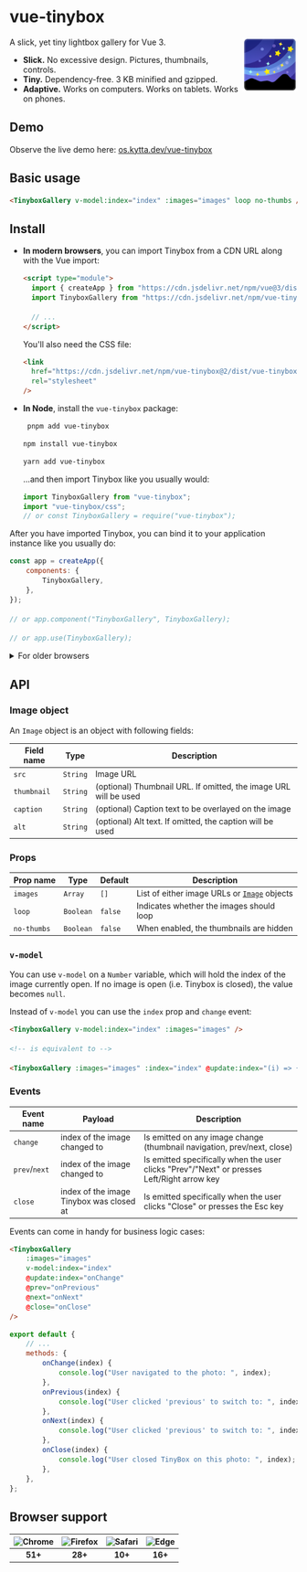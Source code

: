 # vue-tinybox

<img src="https://raw.githubusercontent.com/googlefonts/noto-emoji/master/png/128/emoji_u1f30c.png" align="right" alt="Milky Way emoji" width="96" height="96">

A slick, yet tiny lightbox gallery for Vue 3.

- **Slick.** No excessive design. Pictures, thumbnails, controls.
- **Tiny.** Dependency-free. 3 KB minified and gzipped.
- **Adaptive.** Works on computers. Works on tablets. Works on phones.

## Demo

Observe the live demo here: [os.kytta.dev/vue-tinybox](https://os.kytta.dev/vue-tinybox)

## Basic usage

```html
<TinyboxGallery v-model:index="index" :images="images" loop no-thumbs />
```

## Install

- **In modern browsers**, you can import Tinybox from a CDN URL along with the
  Vue import:

  ```html
  <script type="module">
  	import { createApp } from "https://cdn.jsdelivr.net/npm/vue@3/dist/vue.esm-browser.js";
  	import TinyboxGallery from "https://cdn.jsdelivr.net/npm/vue-tinybox@2/dist/vue-tinybox.js";

  	// ...
  </script>
  ```

  You'll also need the CSS file:

  ```html
  <link
  	href="https://cdn.jsdelivr.net/npm/vue-tinybox@2/dist/vue-tinybox.css"
  	rel="stylesheet"
  />
  ```

- **In Node**, install the `vue-tinybox` package:

  ```sh
   pnpm add vue-tinybox
  ```

  ```sh
  npm install vue-tinybox
  ```

  ```sh
  yarn add vue-tinybox
  ```

  ...and then import Tinybox like you usually would:

  ```js
  import TinyboxGallery from "vue-tinybox";
  import "vue-tinybox/css";
  // or const TinyboxGallery = require("vue-tinybox");
  ```

After you have imported Tinybox, you can bind it to your application instance
like you usually do:

```js
const app = createApp({
	components: {
		TinyboxGallery,
	},
});

// or app.component("TinyboxGallery", TinyboxGallery);

// or app.use(TinyboxGallery);
```

<details>
<summary>For older browsers</summary>

If you need to use the component in a browser without ESM support, include the
IIFE version:

```html
<link
	href="https://cdn.jsdelivr.net/npm/vue-tinybox@2/dist/vue-tinybox.css"
	rel="stylesheet"
/>
<script src="https://cdn.jsdelivr.net/npm/vue-tinybox@2/dist/vue-tinybox.iife.js"></script>
```

This exposes the `TinyboxGallery` component in the global scope. Include it in your app:

```html
<script>
	app = createApp({
		// ...
	});

	app.component("TinyboxGallery", TinyboxGallery);
</script>
```

</details>

## API

### Image object

An `Image` object is an object with following fields:

| Field name  | Type     | Description                                                      |
| ----------- | -------- | ---------------------------------------------------------------- |
| `src`       | `String` | Image URL                                                        |
| `thumbnail` | `String` | (optional) Thumbnail URL. If omitted, the image URL will be used |
| `caption`   | `String` | (optional) Caption text to be overlayed on the image             |
| `alt`       | `String` | (optional) Alt text. If omitted, the caption will be used        |

### Props

| Prop name   | Type      | Default | Description                                                   |
| ----------- | --------- | ------- | ------------------------------------------------------------- |
| `images`    | `Array`   | `[]`    | List of either image URLs or [`Image`](#image-object) objects |
| `loop`      | `Boolean` | `false` | Indicates whether the images should loop                      |
| `no-thumbs` | `Boolean` | `false` | When enabled, the thumbnails are hidden                       |

### `v-model`

You can use `v-model` on a `Number` variable, which will hold the index of the
image currently open. If no image is open (i.e. Tinybox is closed), the value
becomes `null`.

Instead of `v-model` you can use the `index` prop and `change` event:

```html
<TinyboxGallery v-model:index="index" :images="images" />

<!-- is equivalent to -->

<TinyboxGallery :images="images" :index="index" @update:index="(i) => {index = i}" />
```

### Events

| Event name    | Payload                                  | Description                                                                                |
| ------------- | ---------------------------------------- | ------------------------------------------------------------------------------------------ |
| `change`      | index of the image changed to            | Is emitted on any image change (thumbnail navigation, prev/next, close)                    |
| `prev`/`next` | index of the image changed to            | Is emitted specifically when the user clicks "Prev"/"Next" or presses Left/Right arrow key |
| `close`       | index of the image Tinybox was closed at | Is emitted specifically when the user clicks "Close" or presses the Esc key                |

Events can come in handy for business logic cases:

```html
<TinyboxGallery
	:images="images"
	v-model:index="index"
	@update:index="onChange"
	@prev="onPrevious"
	@next="onNext"
	@close="onClose"
/>
```

```js
export default {
	// ...
	methods: {
		onChange(index) {
			console.log("User navigated to the photo: ", index);
		},
		onPrevious(index) {
			console.log("User clicked 'previous' to switch to: ", index);
		},
		onNext(index) {
			console.log("User clicked 'previous' to switch to: ", index);
		},
		onClose(index) {
			console.log("User closed TinyBox on this photo: ", index);
		},
	},
};
```

## Browser support

| ![Chrome][chrome] | ![Firefox][firefox] | ![Safari][safari] | ![Edge][edge] |
| :---------------: | :-----------------: | :---------------: | :-----------: |
|      **51+**      |       **28+**       |      **10+**      |    **16+**    |

[chrome]: https://raw.githubusercontent.com/alrra/browser-logos/main/src/chrome/chrome_48x48.png
[firefox]: https://raw.githubusercontent.com/alrra/browser-logos/main/src/firefox/firefox_48x48.png
[safari]: https://raw.githubusercontent.com/alrra/browser-logos/main/src/safari/safari_48x48.png
[edge]: https://raw.githubusercontent.com/alrra/browser-logos/main/src/edge/edge_48x48.png
